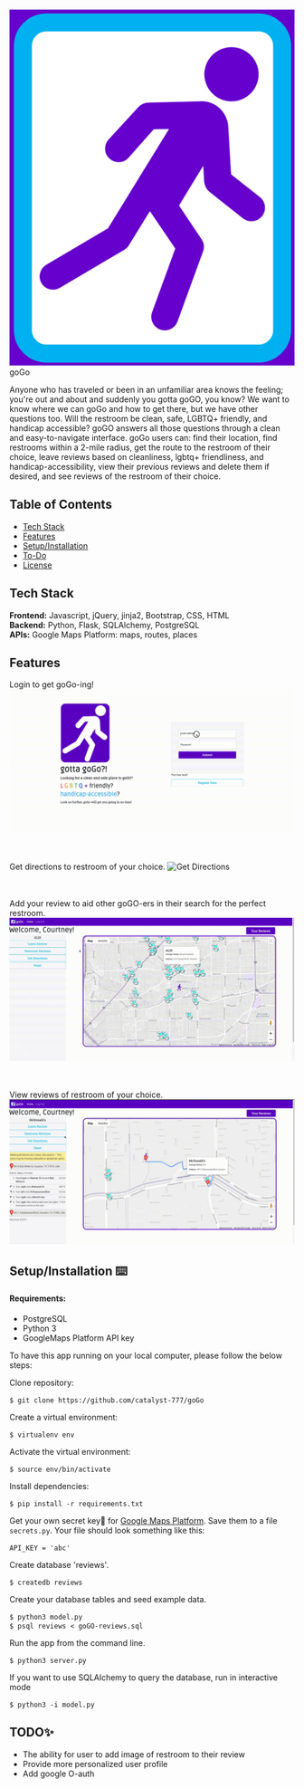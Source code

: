 ![Logo](/static/img/gogo_logo_purpleBackground.png)
goGo

Anyone who has traveled or been in an unfamiliar area knows the feeling; you're out and about and suddenly you gotta goGO, you know? We want to know where we can goGo and how to get there, but we have other questions too. Will the restroom be clean, safe, LGBTQ+ friendly, and handicap accessible? goGO answers all those questions through a clean and easy-to-navigate interface. goGo users can: find their location,  find restrooms within a 2-mile radius, get the route to the restroom of their choice, leave reviews based on cleanliness, lgbtq+ friendliness, and handicap-accessibility, view their previous reviews and delete them if desired, and see reviews of the restroom of their choice.

## Table of Contents

* [Tech Stack](#tech-stack)
* [Features](#features)
* [Setup/Installation](#installation)
* [To-Do](#future)
* [License](#license)

## <a name="tech-stack"></a>Tech Stack

__Frontend:__ Javascript, jQuery, jinja2, Bootstrap, CSS, HTML <br/>
__Backend:__ Python, Flask, SQLAlchemy, PostgreSQL <br/>
__APIs:__ Google Maps Platform: maps, routes, places <br/>

## <a name="features"></a>Features

Login to get goGo-ing! 
![Login](/static/img/login.gif)
<br/><br/><br/>


Get directions to restroom of your choice.
![Get Directions](/static/img/getDirections_gif.gif)
<br/><br/><br/>


Add your review to aid other goGO-ers in their search for the perfect restroom. 
![Add Review](/static/img/leaveReview_gif.gif)
<br/><br/><br/>
 

 View reviews of restroom of your choice.
![Restroom Reviews](/static/img/restroomReviews_gif.gif)


## <a name="installation"></a>Setup/Installation ⌨️

#### Requirements:

- PostgreSQL
- Python 3
- GoogleMaps Platform API key

To have this app running on your local computer, please follow the below steps:

Clone repository:
```
$ git clone https://github.com/catalyst-777/goGo
```
Create a virtual environment:
```
$ virtualenv env
```
Activate the virtual environment:
```
$ source env/bin/activate
```
Install dependencies:
```
$ pip install -r requirements.txt
```
Get your own secret key🔑 for [Google Maps Platform](https://support.google.com/googleapi/answer/6158862?hl=en). Save them to a file `secrets.py`. Your file should look something like this:
```
API_KEY = 'abc'
```
Create database 'reviews'.
```
$ createdb reviews
```
Create your database tables and seed example data.
```
$ python3 model.py
$ psql reviews < goGO-reviews.sql
```
Run the app from the command line.
```
$ python3 server.py
```
If you want to use SQLAlchemy to query the database, run in interactive mode
```
$ python3 -i model.py
```

## <a name="future"></a>TODO✨
* The ability for user to add image  of restroom to their review
* Provide more personalized user profile
* Add google O-auth
